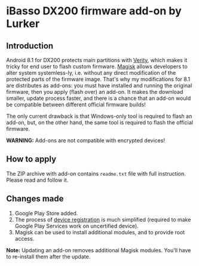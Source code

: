 # iBasso DX200 firmware add-on by Lurker

## Introduction
Android 8.1 for DX200 protects main partitions with [Verity](https://source.android.com/security/verifiedboot), which makes it tricky for end user to flash custom firmware. [Magisk](https://magiskmanager.com/) allows developers to alter system systemless-ly, i.e. without any direct modification of the protected parts of the firmware image. That's why my modifications for 8.1 are distributes as add-ons: you must have installed and running the original firmware, then you apply (flash over) an add-on. It makes the download smaller, update process faster, and there is a chance that an add-on would be compatible between different official firmware builds!

The only current drawback is that Windows-only tool is required to flash an add-on, but, on the other hand, the same tool is required to flash the official firmware.

**WARNING:** Add-ons are not compatible with encrypted devices!

## How to apply
The ZIP archive with add-on contains `readme.txt` file with full instruction. Please read and follow it.

## Changes made
1. Google Play Store added.
2. The process of [device registration](https://www.google.com/android/uncertified/) is much simplified (required to make Google Play Services work on uncertified device).
3. Magisk can be used to install additional modules, and to provide root access.

**Note:** Updating an add-on removes additional Magisk modules. You'll have to re-install them after the update.
